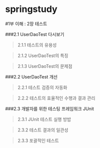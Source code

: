 

springstudy
===========

#1부 이해 : 2장 테스트

###2.1 UserDaoTest 다시보기

>2.1.1 테스트의 유용성

>2.1.2 UserDaoTest의 특징

>2.1.3 UserDaoTest의 문제점

###2.2 UserDaoTest 개선

>2.2.1 테스트 검증의 자동화

>2.2.2 테스트의 효율적인 수행과 결과 관리

###2.3 개발자를 위한 테스팅 프레임워크 JUnit

>2.3.1 JUnit 테스트 실행 방밥

>2.3.2 테스트 결과의 일관성

>2.3.3 포괄적인 테스트
